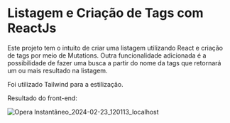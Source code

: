 # Listagem e Criação de Tags com ReactJs

Este projeto tem o intuito de criar uma listagem utilizando React e criação de tags por meio de Mutations.
Outra funcionalidade adicionada é a possibilidade de fazer uma busca a partir do nome da tags que retornará um ou mais resultado na listagem.

Foi utilizado Tailwind para a estilização.

Resultado do front-end:

![Opera Instantâneo_2024-02-23_120113_localhost](https://github.com/jpmonteiroo/react-list-project/assets/86265511/b210a12e-3f3b-47a7-86aa-2e055afbbfb6)

